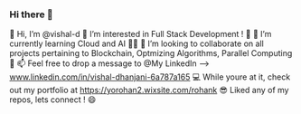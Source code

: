 ### Hi there 👋
👋 Hi, I’m @vishal-d
👀 I’m interested in Full Stack Development ! 🚗
🌱 I’m currently learning Cloud and AI 👨‍🎓
💞️ I’m looking to collaborate on all projects pertaining to Blockchain, Optmizing Algorithms, Parallel Computing 🤩
📫 Feel free to drop a message to @My LinkedIn --> www.linkedin.com/in/vishal-dhanjani-6a787a165 💻
While youre at it, check out my portfolio at https://yorohan2.wixsite.com/rohank 😎
Liked any of my repos, lets connect ! 😄
